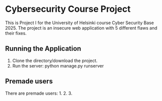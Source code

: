 # Cybersecurity Course Project
This is Project I for the University of Helsinki course Cyber Security Base 2025. The project is an insecure web application with 5 different flaws and their fixes.

## Running the Application
1. Clone the directory/download the project.
2. Run the server: python manage.py runserver

## Premade users
There are premade users:
1.
2.
3.

